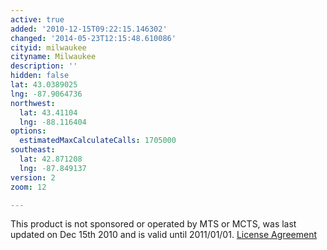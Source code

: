 ```yaml
---
active: true
added: '2010-12-15T09:22:15.146302'
changed: '2014-05-23T12:15:48.610086'
cityid: milwaukee
cityname: Milwaukee
description: ''
hidden: false
lat: 43.0389025
lng: -87.9064736
northwest:
  lat: 43.41104
  lng: -88.116404
options:
  estimatedMaxCalculateCalls: 1705000
southeast:
  lat: 42.871208
  lng: -87.849137
version: 2
zoom: 12

---
```


This product is not sponsored or operated by MTS or MCTS, was last updated on Dec 15th 2010 and is valid until 2011/01/01. [License Agreement](http://kamino.mcts.org/gtfs/)

